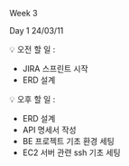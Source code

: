 Week 3

Day 1
24/03/11
 
💡 오전 할 일 : 

- JIRA 스프린트 시작
- ERD 설계 
 
 
💡 오후 할 일 : 

- ERD 설계
- API 명세서 작성
- BE 프로젝트 기초 환경 세팅
- EC2 서버 관련 ssh 기초 세팅
    
